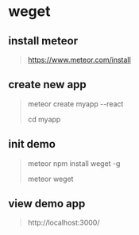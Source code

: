 # weget

## install meteor
> https://www.meteor.com/install

## create new app
>meteor create myapp --react
>
>cd myapp

## init demo
>meteor npm install weget -g
>
>meteor weget

## view demo app
>http://localhost:3000/
